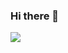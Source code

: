 ### Hi there 👋

![](https://2f9092a7-0479-4828-9ae3-ca66cd4e8cb9.mock.pstmn.io/aargeee)
<!--
**aargeee/aargeee** is a ✨ _special_ ✨ repository because its `README.md` (this file) appears on your GitHub profile.

Here are some ideas to get you started:

- 🔭 I’m currently working on ...
- 🌱 I’m currently learning ...
- 👯 I’m looking to collaborate on ...
- 🤔 I’m looking for help with ...
- 💬 Ask me about ...
- 📫 How to reach me: ...
- 😄 Pronouns: ...
- ⚡ Fun fact: ...
-->
